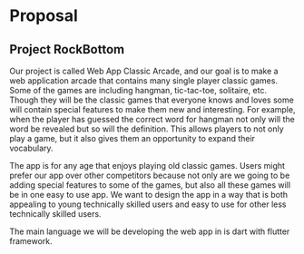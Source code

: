 Proposal
========


Project RockBottom
------------------

Our project is called Web App Classic Arcade, and our goal is to make a web application arcade
that contains many single player classic games. Some of the games are including hangman,
tic-tac-toe, solitaire, etc. Though they will be the classic games that everyone knows and loves
some will contain special features to make them new and interesting. For example, when the player
has guessed the correct word for hangman not only will the word be revealed but so will the
definition. This allows players to not only play a game, but it also gives them an opportunity to
expand their vocabulary.

The app is for any age that enjoys playing old classic games. Users might prefer our app
over other competitors because not only are we going to be adding special features to some of the
games, but also all these games will be in one easy to use app. We want to design the app in a
way that is both appealing to young technically skilled users and easy to use for other less
technically skilled users.

The main language we will be developing the web app in is dart with flutter framework.
    